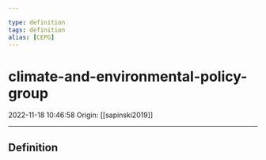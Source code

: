 ```yaml
---

type: definition
tags: definition
alias: [CEPG]
---
```


# climate-and-environmental-policy-group

2022-11-18 10:46:58
Origin: [[sapinski2019]]

---

## Definition
